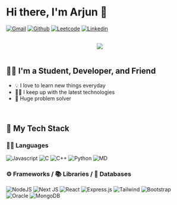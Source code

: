 # Hi there, I'm Arjun 🍋
[![Gmail](https://img.shields.io/badge/Gmail-D14836?style=for-the-badge&logo=gmail&logoColor=white)][Gmail]
[![Github](https://img.shields.io/badge/GitHub-100000?style=for-the-badge&logo=github&logoColor=white)][Github]
[![Leetcode](https://img.shields.io/badge/-LeetCode-FFA116?style=for-the-badge&logo=LeetCode&logoColor=black)][Leetcode]
[![Linkedin](https://img.shields.io/badge/LinkedIn-0077B5?style=for-the-badge&logo=linkedin&logoColor=white)][Linkedin]

</br>
<div style="display: flex; justify-content: center;">
  <img class="img" src="https://streak-stats.demolab.com/?user=arjunsainiii&theme=javascript" />
</div>
</br>

## 👨‍💻 I'm a Student, Developer, and Friend
- 💡 I love to learn new things everyday
- 👨‍💻 I keep up with the latest technologies
- 💭 Huge problem solver

</br>

## 🥞 My Tech Stack

### 👨‍💻 Languages
![Javascript](https://img.shields.io/badge/JavaScript-323330?style=for-the-badge&logo=javascript&logoColor=F7DF1E)
![C](https://img.shields.io/badge/C-00599C?style=for-the-badge&logo=c&logoColor=white)
![C++](	https://img.shields.io/badge/C%2B%2B-00599C?style=for-the-badge&logo=c%2B%2B&logoColor=white)
![Python](https://img.shields.io/badge/Python-14354C?style=for-the-badge&logo=python&logoColor=white)
![MD](https://img.shields.io/badge/Markdown-000000?style=for-the-badge&logo=markdown&logoColor=white)

### ⚙️ Frameworks / 📚 Libraries / 🥞 Databases
![NodeJS](https://img.shields.io/badge/Node.js-43853D?style=for-the-badge&logo=node.js&logoColor=white)
![Next JS](https://img.shields.io/badge/Next-black?style=for-the-badge&logo=next.js&logoColor=white)
![React](https://img.shields.io/badge/React-20232A?style=for-the-badge&logo=react&logoColor=61DAFB)
![Express.js](https://img.shields.io/badge/express.js-%23404d59.svg?style=for-the-badge&logo=express&logoColor=%2361DAFB)
![Tailwind](https://img.shields.io/badge/Tailwind_CSS-38B2AC?style=for-the-badge&logo=tailwind-css&logoColor=white)
![Bootstrap](https://img.shields.io/badge/Bootstrap-563D7C?style=for-the-badge&logo=bootstrap&logoColor=white)
![Oracle](https://img.shields.io/badge/Oracle-F80000?style=for-the-badge&logo=oracle&logoColor=white)
![MongoDB](https://img.shields.io/badge/MongoDB-%234ea94b.svg?style=for-the-badge&logo=mongodb&logoColor=white)

</br>



[Gmail]: Arjuns1026@gmail.com
[Github]: https://github.com/Tango404
[Leetcode]: https://leetcode.com/ArjunSainiii/
[Linkedin]: https://www.linkedin.com/in/arjunsaini26/
